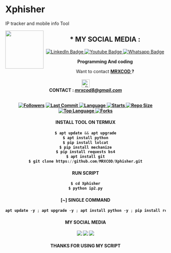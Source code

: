 # Xphisher
IP tracker and mobile info Tool

<img src="https://github.com/MRXCOD/MRXCOD/blob/main/IMAGE/MRXCOD.gif" width="120" height="120" align="left">
<center>

  
  
   ## * MY SOCIAL MEDIA : <br>
</div>
<div id="badges">
  <a href="https://www.facebook.com/allen.kurah.1">
    <img src="https://img.shields.io/badge/facebook-blue?style=for-the-badge&logo=facebook&logoColor=white" alt="LinkedIn Badge"/>
  </a>
  <a href="https://youtube.com/channel/UCltZa70P-aarP7hK6X38cmA">
    <img src="https://img.shields.io/badge/YouTube-red?style=for-the-badge&logo=youtube&logoColor=white" alt="Youtube Badge"/>
  </a>
  <a href="https://wa.me/+2348164404128">
    <img src="https://img.shields.io/badge/Whatsapp-green?style=for-the-badge&logo=whatsapp&logoColor=white" alt="Whatsapp Badge"/>
  </a>
</div>


____Programming And coding____
 
Want to contact <a href="https://github.com/MRXCOD"><b>MRXCOD </a> ?</br><br>
<img src="https://github.com/MRXCOD/MRXCOD/blob/main/IMAGE/contact.png" alt="alt text" width="25" height="25"> <br>
CONTACT : <i>mrxcod8@gmail.com</i>  <br> <br> 
 
 
<a href="https://github.com/MRXCOD/followers">
<img title="Followers" src="https://img.shields.io/github/followers/MRXCOD?label=Followers&color=blue&style=flat-square"></a>
<a href="https://github.com/MRXCOD/termux-style/stargazers/">
  <a href="https://github.com/MRXCOD/Xphisher">
    <img alt="Last Commit" src="https://img.shields.io/github/last-commit/MRXCOD/Xphisher.svg"/>
  </a>
  <a href="https://github.com/MRXCOD/Xphisher">
    <img alt="Language" src="https://img.shields.io/github/languages/count/MRXCOD/Xphisher.svg"/>
  </a>
  <a href="https://github.com/MRXCOD/Xphisher">
    <img alt="Starts" src="https://img.shields.io/github/stars/MRXCOD/Xphisher.svg"/>
  </a>
<a href="https://github.com/MRXCOD/Xphisher">
    <img alt="Repo Size" src="https://img.shields.io/github/repo-size/MRXCOD/Xphisher.svg"/>
  </a>
 
<a href="https://github.com/MRXCOD/Xphisher">
    <img alt="Top Language" src="https://img.shields.io/github/languages/top/MRXCOD/Xphisher.svg"/> <a href="https://github.com/Azim-Vau/fcpromax">
    <img alt="Forks" src="https://img.shields.io/github/forks/MRXCOD/Xphisher.svg"/>
  </a>
</div>
 
<p align="center">
 
#### INSTALL TOOL ON TERMUX
```python
$ apt update && apt upgrade
$ apt install python
$ pip install lolcat
$ pip install mechanize
$ pip install requests bs4
$ apt install git
$ git clone https://github.com/MRXCOD/Xphisher.git
```
#### RUN SCRIPT
```python
$ cd Xphisher
$ python ip2.py
```
 
#### [~] SINGLE COMMAND
 
```python
apt update -y ; apt upgrade -y ; apt install python -y ; pip install requests ; pip install mechanize ; pip install lolcat ; pip install bs4 ; apt install git -y ; git clone https://github.com/MRXCOD/Xphisher ; cd Xphisher ; python ip2.py
```

#### MY SOCIAL MEDIA
 
[![](https://img.shields.io/badge/Github-black?logo=Github&logoColor=black&labelColor=white)](https://github.com/MRXCOD)
[![](https://img.shields.io/badge/Facebook-blue?logo=Facebook&logoColor=blue&labelColor=white)](https://www.facebook.com/allen.kurah.1)
[![](https://img.shields.io/badge/whatsapp-green?logo=whatsapp&logoColor=green&labelColor=white)](https://wa.me/+2348164404128) 
 
 
 
#### THANKS FOR USING MY SCRIPT
 
